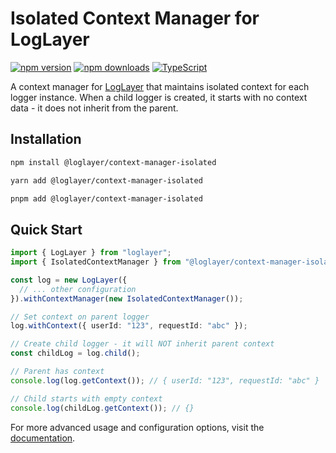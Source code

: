 # Isolated Context Manager for LogLayer

[![npm version](https://badge.fury.io/js/@loglayer%2Fcontext-manager-isolated.svg)](https://badge.fury.io/js/@loglayer%2Fcontext-manager-isolated)
[![npm downloads](https://img.shields.io/npm/dm/@loglayer/context-manager-isolated.svg)](https://www.npmjs.com/package/@loglayer/context-manager-isolated)
[![TypeScript](https://img.shields.io/badge/%3C%2F%3E-TypeScript-%230074c1.svg)](http://www.typescriptlang.org/)

A context manager for [LogLayer](https://loglayer.dev) that maintains isolated context for each logger instance. When a child logger is created, it starts with no context data - it does not inherit from the parent.

## Installation

```bash
npm install @loglayer/context-manager-isolated
```

```bash
yarn add @loglayer/context-manager-isolated
```

```bash
pnpm add @loglayer/context-manager-isolated
```

## Quick Start

```typescript
import { LogLayer } from "loglayer";
import { IsolatedContextManager } from "@loglayer/context-manager-isolated";

const log = new LogLayer({
  // ... other configuration
}).withContextManager(new IsolatedContextManager());

// Set context on parent logger
log.withContext({ userId: "123", requestId: "abc" });

// Create child logger - it will NOT inherit parent context
const childLog = log.child();

// Parent has context
console.log(log.getContext()); // { userId: "123", requestId: "abc" }

// Child starts with empty context
console.log(childLog.getContext()); // {}
```

For more advanced usage and configuration options, visit the [documentation](https://loglayer.dev/context-managers/isolated.html). 